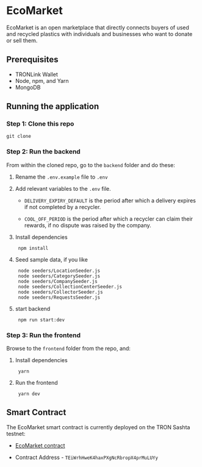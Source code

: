# EcoMarket

EcoMarket is an open marketplace that directly connects buyers of used and recycled plastics with individuals and businesses who want to donate or sell them.

## Prerequisites

- TRONLink Wallet
- Node, npm, and Yarn
- MongoDB

## Running the application

### Step 1: Clone this repo

`git clone`

### Step 2: Run the backend

From within the cloned repo, go to the `backend` folder and do these:

1. Rename the `.env.example` file to `.env`

2. Add relevant variables to the `.env` file.

    - `DELIVERY_EXPIRY_DEFAULT` is the period after which a delivery expires if not completed by a recycler.

    - `COOL_OFF_PERIOD` is the period after which a recycler can claim their rewards, if no dispute was raised by the company.


3. Install dependencies

        npm install

4. Seed sample data, if you like
        
        node seeders/LocationSeeder.js
        node seeders/CategorySeeder.js
        node seeders/CompanySeeder.js
        node seeders/CollectionCenterSeeder.js
        node seeders/CollectorSeeder.js
        node seeders/RequestsSeeder.js

5. start backend

        npm run start:dev

### Step 3: Run the frontend

Browse to the `frontend` folder from the repo, and:

1. Install dependencies

        yarn

2. Run the frontend

        yarn dev

## Smart Contract

The EcoMarket smart contract is currently deployed on the TRON Sashta testnet:

- [EcoMarket contract](https://shasta.tronscan.org/?_ga=2.135466097.1721870514.1681050596-2119576196.1681050596#/address/TEiWrhHweK4haxPXgNcRbropX4prMuLUYy)

- Contract Address - `TEiWrhHweK4haxPXgNcRbropX4prMuLUYy`